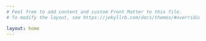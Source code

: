 ```yaml
---
# Feel free to add content and custom Front Matter to this file.
# To modify the layout, see https://jekyllrb.com/docs/themes/#overriding-theme-defaults

layout: home
---
```


<!-- Global site tag (gtag.js) - Google Analytics -->
<script async src="https://www.googletagmanager.com/gtag/js?id=G-VNRBLQ93ZN"></script>
<script>
  window.dataLayer = window.dataLayer || [];
  function gtag(){dataLayer.push(arguments);}
  gtag('js', new Date());

  gtag('config', 'G-VNRBLQ93ZN');
</script>